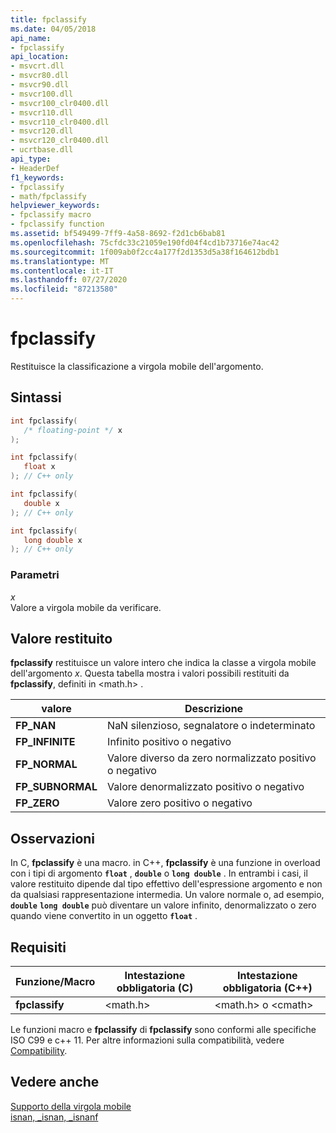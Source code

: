 ```yaml
---
title: fpclassify
ms.date: 04/05/2018
api_name:
- fpclassify
api_location:
- msvcrt.dll
- msvcr80.dll
- msvcr90.dll
- msvcr100.dll
- msvcr100_clr0400.dll
- msvcr110.dll
- msvcr110_clr0400.dll
- msvcr120.dll
- msvcr120_clr0400.dll
- ucrtbase.dll
api_type:
- HeaderDef
f1_keywords:
- fpclassify
- math/fpclassify
helpviewer_keywords:
- fpclassify macro
- fpclassify function
ms.assetid: bf549499-7ff9-4a58-8692-f2d1cb6bab81
ms.openlocfilehash: 75cfdc33c21059e190fd04f4cd1b73716e74ac42
ms.sourcegitcommit: 1f009ab0f2cc4a177f2d1353d5a38f164612bdb1
ms.translationtype: MT
ms.contentlocale: it-IT
ms.lasthandoff: 07/27/2020
ms.locfileid: "87213580"
---
```

# <a name="fpclassify"></a>fpclassify

Restituisce la classificazione a virgola mobile dell'argomento.

## <a name="syntax"></a>Sintassi

```C
int fpclassify(
   /* floating-point */ x
);

int fpclassify(
   float x
); // C++ only

int fpclassify(
   double x
); // C++ only

int fpclassify(
   long double x
); // C++ only
```

### <a name="parameters"></a>Parametri

*x*<br/>
Valore a virgola mobile da verificare.

## <a name="return-value"></a>Valore restituito

**fpclassify** restituisce un valore intero che indica la classe a virgola mobile dell'argomento *x*. Questa tabella mostra i valori possibili restituiti da **fpclassify**, definiti in \<math.h> .

|valore|Descrizione|
|-----------|-----------------|
|**FP_NAN**|NaN silenzioso, segnalatore o indeterminato|
|**FP_INFINITE**|Infinito positivo o negativo|
|**FP_NORMAL**|Valore diverso da zero normalizzato positivo o negativo|
|**FP_SUBNORMAL**|Valore denormalizzato positivo o negativo|
|**FP_ZERO**|Valore zero positivo o negativo|

## <a name="remarks"></a>Osservazioni

In C, **fpclassify** è una macro. in C++, **fpclassify** è una funzione in overload con i tipi di argomento **`float`** , **`double`** o **`long double`** . In entrambi i casi, il valore restituito dipende dal tipo effettivo dell'espressione argomento e non da qualsiasi rappresentazione intermedia. Un valore normale o, ad esempio, **`double`** **`long double`** può diventare un valore infinito, denormalizzato o zero quando viene convertito in un oggetto **`float`** .

## <a name="requirements"></a>Requisiti

|Funzione/Macro|Intestazione obbligatoria (C)|Intestazione obbligatoria (C++)|
|---------------------|---------------------------|-------------------------------|
|**fpclassify**|\<math.h>|\<math.h> o \<cmath>|

Le funzioni macro e **fpclassify** di **fpclassify** sono conformi alle specifiche ISO C99 e c++ 11. Per altre informazioni sulla compatibilità, vedere [Compatibility](../../c-runtime-library/compatibility.md).

## <a name="see-also"></a>Vedere anche

[Supporto della virgola mobile](../../c-runtime-library/floating-point-support.md)<br/>
[isnan, _isnan, _isnanf](isnan-isnan-isnanf.md)<br/>
